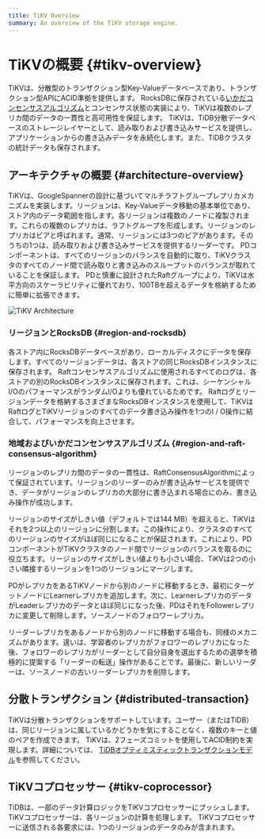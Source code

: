 ```yaml
---
title: TiKV Overview
summary: An overview of the TiKV storage engine.
---
```


# TiKVの概要 {#tikv-overview}

TiKVは、分散型のトランザクション型Key-Valueデータベースであり、トランザクション型APIにACID準拠を提供します。 RocksDBに保存されている[いかだコンセンサスアルゴリズム](https://raft.github.io/raft.pdf)とコンセンサス状態の実装により、TiKVは複数のレプリカ間のデータの一貫性と高可用性を保証します。 TiKVは、TiDB分散データベースのストレージレイヤーとして、読み取りおよび書き込みサービスを提供し、アプリケーションからの書き込みデータを永続化します。また、TiDBクラスタの統計データも保存されます。

## アーキテクチャの概要 {#architecture-overview}

TiKVは、GoogleSpannerの設計に基づいてマルチラフトグループレプリカメカニズムを実装します。リージョンは、Key-Valueデータ移動の基本単位であり、ストア内のデータ範囲を指します。各リージョンは複数のノードに複製されます。これらの複数のレプリカは、ラフトグループを形成します。リージョンのレプリカはピアと呼ばれます。通常、リージョンには3つのピアがあります。そのうちの1つは、読み取りおよび書き込みサービスを提供するリーダーです。 PDコンポーネントは、すべてのリージョンのバランスを自動的に取り、TiKVクラスタのすべてのノード間で読み取りと書き込みのスループットのバランスが取れていることを保証します。 PDと慎重に設計されたRaftグループにより、TiKVは水平方向のスケーラビリティに優れており、100TBを超えるデータを格納するために簡単に拡張できます。

![TiKV Architecture](/media/tikv-arch.png)

### リージョンとRocksDB {#region-and-rocksdb}

各ストア内にRocksDBデータベースがあり、ローカルディスクにデータを保存します。すべてのリージョンデータは、各ストアの同じRocksDBインスタンスに保存されます。 Raftコンセンサスアルゴリズムに使用されるすべてのログは、各ストアの別のRocksDBインスタンスに保存されます。これは、シーケンシャルI/OのパフォーマンスがランダムI/Oよりも優れているためです。 Raftログとリージョンデータを格納するさまざまなRocksDBインスタンスを使用して、TiKVはRaftログとTiKVリージョンのすべてのデータ書き込み操作を1つのI / O操作に結合して、パフォーマンスを向上させます。

### 地域およびいかだコンセンサスアルゴリズム {#region-and-raft-consensus-algorithm}

リージョンのレプリカ間のデータの一貫性は、RaftConsensusAlgorithmによって保証されています。リージョンのリーダーのみが書き込みサービスを提供でき、データがリージョンのレプリカの大部分に書き込まれる場合にのみ、書き込み操作が成功します。

リージョンのサイズがしきい値（デフォルトでは144 MB）を超えると、TiKVはそれを2つ以上のリージョンに分割します。この操作により、クラスタのすべてのリージョンのサイズがほぼ同じになることが保証されます。これにより、PDコンポーネントがTiKVクラスタのノード間でリージョンのバランスを取るのに役立ちます。リージョンのサイズがしきい値よりも小さい場合、TiKVは2つの小さい隣接するリージョンを1つのリージョンにマージします。

PDがレプリカをあるTiKVノードから別のノードに移動するとき、最初にターゲットノードにLearnerレプリカを追加します。次に、LearnerレプリカのデータがLeaderレプリカのデータとほぼ同じになった後、PDはそれをFollowerレプリカに変更して削除します。ソースノードのフォロワーレプリカ。

リーダーレプリカをあるノードから別のノードに移動する場合も、同様のメカニズムがあります。違いは、学習者のレプリカがフォロワーのレプリカになった後、フォロワーのレプリカがリーダーとして自分自身を選出するための選挙を積極的に提案する「リーダーの転送」操作があることです。最後に、新しいリーダーは、ソースノードの古いリーダーレプリカを削除します。

## 分散トランザクション {#distributed-transaction}

TiKVは分散トランザクションをサポートしています。ユーザー（またはTiDB）は、同じリージョンに属しているかどうかを気にすることなく、複数のキーと値のペアを作成できます。 TiKVは、2フェーズコミットを使用してACID制約を実現します。詳細については、 [TiDBオプティミスティックトランザクションモデル](/optimistic-transaction.md)を参照してください。

## TiKVコプロセッサー {#tikv-coprocessor}

TiDBは、一部のデータ計算ロジックをTiKVコプロセッサーにプッシュします。 TiKVコプロセッサーは、各リージョンの計算を処理します。 TiKVコプロセッサーに送信される各要求には、1つのリージョンのデータのみが含まれます。
